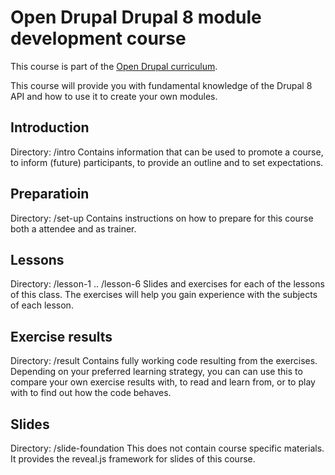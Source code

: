# Open Drupal Drupal 8 module development course
This course is part of the [Open Drupal curriculum](https://opendrupal.github.io).

This course will provide you with fundamental knowledge of the Drupal 8 API and how to use it to create your own modules.

## Introduction
Directory: /intro
Contains information that can be used to promote a course, to inform (future) participants, to provide an outline and to set expectations.

## Preparatioin
Directory: /set-up
Contains instructions on how to prepare for this course both a attendee and as trainer.

## Lessons
Directory: /lesson-1 .. /lesson-6
Slides and exercises for each of the lessons of this class. The exercises will help you gain experience with the subjects of each lesson.

## Exercise results
Directory: /result
Contains fully working code resulting from the exercises. Depending on your preferred learning strategy, you can
can use this to compare your own exercise results with, to read and learn from, or to play with to find out how the
code behaves.

## Slides
Directory: /slide-foundation
This does not contain course specific materials. It provides the reveal.js framework for slides of this course.